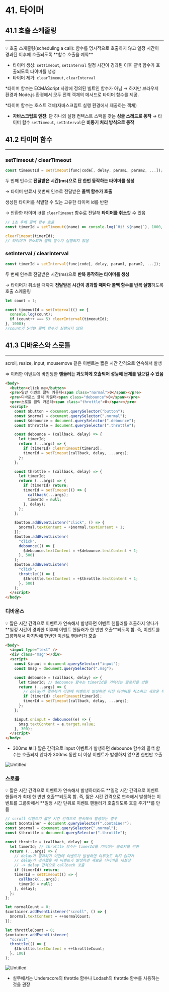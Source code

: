 # 41. 타이머

## 41.1 호출 스케줄링

---

<aside>
💡 호출 스케줄링(scheduling a call):
함수를 명시적으로 호출하지 않고 일정 시간이 경과된 이후에 호출되도록 **함수 호출을 예약**

</aside>

- 타이머 생성: `setTimeout`, `setInterval`
  일정 시간이 경과된 이후 콜백 함수가 호출되도록 타이머를 생성
- 타이머 제거: `clearTimeout`, `clearInterval`

\*타이머 함수는 ECMAScript 사양에 정의된 빌트인 함수가 아님 → 하지만 브라우저 환경과 Node.js 환경에서 모두 전역 객체의 메서드로 타이머 함수를 제공.

\*타이머 함수는 호스트 객체(자바스크립트 실행 환경에서 제공하는 객체)

- **자바스크립트 엔진**: 단 하나의 실행 컨텍스트 스택을 갖는 **싱글 스레드로 동작**
  → 타이머 함수 `setTimeout`, `setInterval`은 **비동기 처리 방식으로 동작**

## 41.2 타이머 함수

---

### setTimeout / clearTimeout

```jsx
const timeoutId = setTimeout(func|code[, delay, param1, param2, ...]);
```

두 번째 인수로 **전달받은 시간(ms)으로 단 한번 동작하는 타이머를 생성**

→ 타이머 만료시 첫번째 인수로 전달받은 **콜백 함수가 호출**

생성된 타이머를 식별할 수 있는 고유한 타이머 id를 반환

→ 반환한 타이머 id를 `clearTimeout` 함수로 전달해 **타이머를 취소**할 수 있음

```jsx
// 1초 후에 콜백 함수 호출
const timerId = setTimeout((name) => console.log(`Hi! ${name}`), 1000, "Lee");

clearTimeout(timerId);
// 타이머가 취소되어 콜백 함수가 실행되지 않음
```

### setInterval / clearInterval

```jsx
const timerId = setInterval(func|code[, delay, param1, param2, ...]);
```

두 번째 인수로 전달받은 시간(ms)으로 **반복 동작하는 타이머를 생성**

→ 타이머가 취소될 때까지 **전달받은 시간이 경과할 때마다 콜백 함수를 반복 실행**하도록 호출 스케줄링

```jsx
let count = 1;

const timeoutId = setInterval(() => {
  console.log(count);
  if (count++ === 5) clearInterval(timeoutId);
}, 1000);
//count가 5이면 콜백 함수가 실행되지 않음
```

## 41.3 디바운스와 스로틀

---

scroll, resize, input, mousemove 같은 이벤트는 짧은 시간 간격으로 연속해서 발생

⇒ 이러한 이벤트에 바인딩한 **핸들러는 과도하게 호출되어 성능에 문제를 일으킬 수 있음**

```html
<body>
  <button>click me</button>
  <pre>일반 이벤트 클릭 카운터<span class="normal">0</span></pre>
  <pre>디바운스 클릭 카운터<span class="debounce">0</span></pre>
  <pre>스로틀 클릭 카운터<span class="throttle">0</span></pre>
  <script>
    const $button = document.querySelector("button");
    const $normal = document.querySelector(".normal");
    const $debounce = document.querySelector(".debounce");
    const $throttle = document.querySelector(".throttle");

    const debounce = (callback, delay) => {
      let timerId;
      return (...args) => {
        if (timerId) clearTimeout(timerId);
        timerId = setTimeout(callback, delay, ...args);
      };
    };

    const throttle = (callback, delay) => {
      let timerId;
      return (...args) => {
        if (timerId) return;
        timerId = setTimeout(() => {
          callback(...args);
          timerId = null;
        }, delay);
      };
    };

    $button.addEventListenr("click", () => {
      $normal.textContent = +$normal.textContent + 1;
    });
    $button.addEventListenr(
      "click",
      debounce(() => {
        $debounce.textContent = +$debounce.textContent + 1;
      }, 500)
    );
    $button.addEventListenr(
      "click",
      throttle(() => {
        $throttle.textContent = +$throttle.textContent + 1;
      }, 500)
    );
  </script>
</body>
```

### 디바운스

<aside>
💡 짧은 시간 간격으로 이벤트가 연속해서 발생하면 이벤트 핸들러를 호출하지 않다가 **일정 시간이 경과한 이후에 이벤트 핸들러가 한 번만 호출**되도록 함.
즉, 이벤트를 그룹화해서 마지막에 한번만 이벤트 핸들러가 호출

</aside>

```html
<body>
  <input type="text" />
  <div class="msg"></div>
  <script>
    const $input = document.querySelector("input");
    const $msg = document.querySelector(".msg");

    const debounce = (callback, delay) => {
      let timerId; // debounce 함수는 timerId를 기억하는 클로저를 반환
      return (...args) => {
        // delay가 경과하기 이전에 이벤트가 발생하면 이전 타이머를 취소하고 새로운 타이머를 재설정
        if (timerId) clearTimeout(timerId);
        timerId = setTimeout(callback, delay, ...args);
      };
    };

    $input.oninput = debounce((e) => {
      $msg.textContent = e.target.value;
    }, 300);
  </script>
</body>
```

- 300ms 보다 짧은 간격으로 input 이벤트가 발생하면 debounce 함수의 콜백 함수는 호출되지 않다가 300ms 동안 더 이상 이벤트가 발생하지 않으면 한번만 호출

![Untitled](https://prod-files-secure.s3.us-west-2.amazonaws.com/7fcc553f-a6b8-4870-a93c-292d8556f276/6092049a-91df-4c5a-bc43-55425f4770bf/Untitled.png)

### 스로틀

<aside>
💡 짧은 시간 간격으로 이벤트가 연속해서 발생하더라도 **일정 시간 간격으로 이벤트 핸들러가 최대 한 번만 호출**되도록 함.
즉, 짧은 시간 간격으로 연속해서 발생하는 이벤트를 그룹화해서 **일정 시간 단위로 이벤트 핸들러가 호출되도록 호출 주기**를 만듦

</aside>

```jsx
// scroll 이벤트가 짧은 시간 간격으로 연속해서 발생하는 경우
const $container = document.querySelector(".container");
const $normal = document.querySelector(".normal");
const $throttle = document.querySelector(".throttle");

const throttle = (callback, delay) => {
  let timerId; // throttle 함수는 timerId를 기억하는 클로저를 반환
  return (...args) => {
    // delay가 경과하기 이전에 이벤트가 발생하면 아무것도 하지 않다가
    // delay가 경과했을 때 이벤트가 발생하면 새로운 타이머를 재설정
    // -> delay 간격으로 callback 호출
    if (timerId) return;
    timerId = setTimeout(() => {
      callback(...args);
      timerId = null;
    }, delay);
  };
};

let normalCount = 0;
$container.addEventListener("scroll", () => {
  $normal.textContent = ++normalCount;
});

let throttleCount = 0;
$container.addEventListener(
  "scroll",
  throttle(() => {
    $throttle.textContent = ++throttleCount;
  }, 100)
);
```

![Untitled](https://prod-files-secure.s3.us-west-2.amazonaws.com/7fcc553f-a6b8-4870-a93c-292d8556f276/9bc9f6f3-91e0-4ee4-8cd5-3ea3c231500c/Untitled.png)

- 실무에서는 Underscore의 throttle 함수나 Lodash의 throttle 함수를 사용하는 것을 권장
